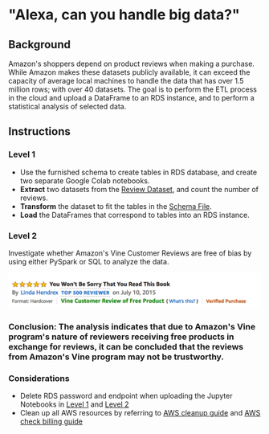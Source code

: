 # "Alexa, can you handle big data?"

## Background
Amazon's shoppers depend on product reviews when making a purchase. While Amazon makes these datasets publicly available, it can exceed the capacity of average local machines to handle the data that has over 1.5 million rows; with over 40 datasets. The goal is to perform the ETL process in the cloud and upload a DataFrame to an RDS instance, and to perform a statistical analysis of selected data.

## Instructions
### Level 1
* Use the furnished schema to create tables in RDS database, and create two separate Google Colab notebooks.
* **Extract** two datasets from the [Review Dataset](https://s3.amazonaw.com/amazon-reviews-pds/tsv/index.txt), and count the number of reviews.
* **Transform** the dataset to fit the tables in the [Schema File](../Resources/schema.sql).
* **Load** the DataFrames that correspond to tables into an RDS instance.

### Level 2

Investigate whether Amazon's Vine Customer Reviews are free of bias by using either PySpark or SQL to analyze the data. <p>
![Image](Images/vine01.png)

### Conclusion: The analysis indicates that due to Amazon's Vine program's nature of reviewers receiving free products in exchange for reviews, it can be concluded that the reviews from Amazon's Vine program may not be trustworthy.<p>

### Considerations
* Delete RDS password and endpoint when uploading the Jupyter Notebooks in [Level 1](level-1) and [Level 2](level-2)<br>
* Clean up all AWS resources by referring to [AWS cleanup guide](../Resources/AWS_cleanup.pdf) and [AWS check billing guide](../Resources/AWS_check_billing.pdf)
